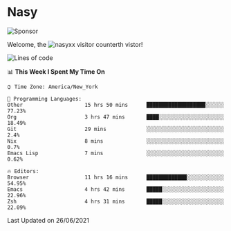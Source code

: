 # Nasy

<!--
<p align="center">
<img height="200" src="https://github-readme-stats.vercel.app/api?username=nasyxx&count_private=true&show_icons=true&theme=dracula&include_all_commits=true"/>
<img height="200" src="https://github-readme-stats.vercel.app/api/top-langs/?username=nasyxx&theme=dracula&hide=html,jupyter+notebook&count_private=true&show_icons=true"/>
</p>

  
----------------
-->

![Sponsor](https://img.shields.io/static/v1.svg?label=Sponsor&message=%E2%9D%A4&logo=GitHub&style=flat&color=pink)
 
Welcome, the ![nasyxx visitor counter](https://count.getloli.com/get/@nasyxx?theme=rule34)th vistor!
 
<!--START_SECTION:waka-->
![Lines of code](https://img.shields.io/badge/From%20Hello%20World%20I%27ve%20Written-5.4%20million%20lines%20of%20code-blue)

📊 **This Week I Spent My Time On** 

```text
⌚︎ Time Zone: America/New_York

💬 Programming Languages: 
Other                    15 hrs 50 mins      ███████████████████░░░░░░   77.23% 
Org                      3 hrs 47 mins       ████░░░░░░░░░░░░░░░░░░░░░   18.49% 
Git                      29 mins             ░░░░░░░░░░░░░░░░░░░░░░░░░   2.4% 
Nix                      8 mins              ░░░░░░░░░░░░░░░░░░░░░░░░░   0.7% 
Emacs Lisp               7 mins              ░░░░░░░░░░░░░░░░░░░░░░░░░   0.62%

🔥 Editors: 
Browser                  11 hrs 16 mins      █████████████░░░░░░░░░░░░   54.95% 
Emacs                    4 hrs 42 mins       █████░░░░░░░░░░░░░░░░░░░░   22.96% 
Zsh                      4 hrs 31 mins       █████░░░░░░░░░░░░░░░░░░░░   22.09%

```


 Last Updated on 26/06/2021
<!--END_SECTION:waka-->

<!-- ![visitors](https://visitor-badge.laobi.icu/badge?page_id=nasyxx.nasyxx) -->
